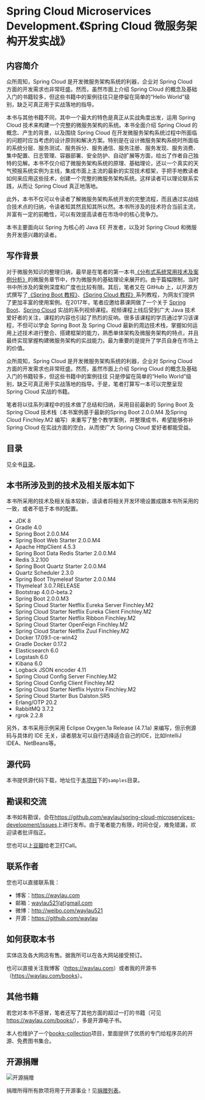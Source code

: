 # Spring Cloud Microservices Development.《Spring Cloud 微服务架构开发实战》

## 内容简介

众所周知，Spring Cloud 是开发微服务架构系统的利器，企业对 Spring Cloud 方面的开发需求也非常旺盛。然而，虽然市面上介绍 Spring Cloud 的概念及基础入门的书籍较多，但这些书籍中的案例往往只是停留在简单的“Hello World”级别，缺乏可真正用于实战落地的指导。

本书与其他书籍不同，其中一个最大的特色是真正从实战角度出发，运用 Spring Cloud 技术来构建一个完整的微服务架构的系统。本书全面介绍 Spring Cloud 的概念、产生的背景，以及围绕 Spring Cloud 在开发微服务架构系统过程中所面临的问题时应当考虑的设计原则和解决方案。特别是在设计微服务架构系统时所面临的系统分层、服务测试、服务拆分、服务通信、服务注册、服务发现、服务消费、集中配置、日志管理、容器部署、安全防护、自动扩展等方面，给出了作者自己独特的见解。本书不仅介绍了微服务架构系统的原理、基础理论，还以一个真实的天气预报系统实例为主线，集成市面上主流的最新的实现技术框架，手把手地教读者如何来应用这些技术，创建一个完整的微服务架构系统。这样读者可以理论联系实践，从而让 Spring Cloud 真正地落地。

此外，本书不仅可以令读者了解微服务架构系统开发的完整流程，而且通过实战结合技术点的归纳，令读者知其然且知其所以然。本书所涉及的技术符合当前主流，并富有一定的前瞻性，可以有效提高读者在市场中的核心竞争力。

本书主要面向以 Spring 为核心的 Java EE 开发者，以及对 Spring Cloud 和微服务开发感兴趣的读者。


## 写作背景


对于微服务知识的整理归纳，最早是在笔者的第一本书[《分布式系统常用技术及案例分析》](https://github.com/waylau/distributed-systems-technologies-and-cases-analysis)的微服务章节中，作为微服务的基础理论来展开的。由于篇幅限制，当时书中所涉及的案例深度和广度也比较有限。其后，笔者又在 GitHub 上，以开源方式撰写了[《Spring Boot 教程》](https://github.com/waylau/spring-boot-tutorial)、[《Spring Cloud 教程》](https://github.com/waylau/spring-cloud-tutorial)系列教程，为网友们提供了更加丰富的使用案例。在2017年，笔者应邀给慕课网做了一个关于 [Spring Boot](http://coding.imooc.com/class/125.html)、[Spring Cloud](https://coding.imooc.com/class/177.html) 实战的系列视频课程。视频课程上线后受到广大 Java 技术爱好者的关注，课程的内容也引起了热烈的反响。很多该课程的学员通过学习该课程，不但可以学会 Spring Boot 及 Spring Cloud 最新的周边技术栈，掌握如何运用上述技术进行整合、搭建框架的能力，熟悉单体架构及微服务架构的特点，并且最终实现掌握构建微服务架构的实战能力。最为重要的是提升了学员自身在市场上的价值。

众所周知，Spring Cloud 是开发微服务架构系统的利器，企业对 Spring Cloud 方面的开发需求也非常旺盛。然而，虽然市面上介绍 Spring Cloud 的概念及基础入门的书籍较多，但这些书籍中的案例往往
只是停留在简单的“Hello World”级别，缺乏可真正用于实战落地的指导。于是，笔者打算写一本可以完整呈现 Spring Cloud 实战的书籍。

笔者将以往系列课程中的技术做了总结和归纳，采用目前最新的 Spring Boot 及 Spring Cloud 技术栈（本书案例基于最新的Spring Boot 2.0.0.M4 及Spring Cloud Finchley.M2 编写）来重写了整个教学案例，并整理成书，希望能够弥补 Spring Cloud 在实战方面的空白，从而使广大 Spring Cloud 爱好者都能受益。


## 目录

见全书[目录](SUMMARY.md)。

## 本书所涉及到的技术及相关版本如下


本书所采用的技术及相关版本较新，请读者将相关开发环境设置成跟本书所采用的一致，或者不低于本书的配置。

* JDK 8
* Gradle 4.0
* Spring Boot 2.0.0.M4
* Spring Boot Web Starter 2.0.0.M4
* Apache HttpClient 4.5.3
* Spring Boot Data Redis Starter 2.0.0.M4
* Redis 3.2.100
* Spring Boot Quartz Starter 2.0.0.M4
* Quartz Scheduler 2.3.0
* Spring Boot Thymeleaf Starter 2.0.0.M4
* Thymeleaf 3.0.7.RELEASE
* Bootstrap 4.0.0-beta.2
* Spring Boot 2.0.0.M3
* Spring Cloud Starter Netflix Eureka Server Finchley.M2
* Spring Cloud Starter Netflix Eureka Client Finchley.M2
* Spring Cloud Starter Netflix Ribbon Finchley.M2
* Spring Cloud Starter OpenFeign Finchley.M2
* Spring Cloud Starter Netflix Zuul Finchley.M2
* Docker 17.09.1-ce-win42
* Gradle Docker 0.17.2
* Elasticsearch 6.0
* Logstash 6.0
* Kibana 6.0
* Logback JSON encoder 4.11
* Spring Cloud Config Server Finchley.M2
* Spring Cloud Config Client Finchley.M2
* Spring Cloud Starter Netflix Hystrix Finchley.M2
* Spring Cloud Starter Bus Dalston.SR5
* Erlang/OTP 20.2
* RabbitMQ 3.7.2
* rgrok 2.2.8

另外，本书采用示例采用 Eclipse Oxygen.1a Release (4.7.1a) 来编写，但示例源码与具体的 IDE 无关，读者朋友可以自行选择适合自己的IDE，比如IntelliJ IDEA、NetBeans等。


## 源代码

本书提供源代码下载，地址位于[本项目](https://github.com/waylau/spring-cloud-microservices-development)下的`samples`目录。

## 勘误和交流

本书如有勘误，会在<https://github.com/waylau/spring-cloud-microservices-development/issues>上进行发布。由于笔者能力有限，时间仓促，难免错漏，欢迎读者批评指正。

您也可以上[豆瓣](https://book.douban.com/subject/30245248/)给老卫打Call。

## 联系作者

您也可以直接联系我：

* 博客：https://waylau.com
* 邮箱：[waylau521(at)gmail.com](mailto:waylau521@gmail.com)
* 微博：http://weibo.com/waylau521
* 开源：https://github.com/waylau

## 如何获取本书

实体店及各大网店有售。据我所可以在各大网站接受预订。


也可以直接关注我博客（<https://waylau.com>）或者我的开源书（<https://waylau.com/books>）。

## 其他书籍

若您对本书不感冒，笔者还写了其他方面的超过一打的书籍（可见<https://waylau.com/books/>），多是开源电子书。

本人也维护了一个[books-collection](https://github.com/waylau/books-collection)项目，里面提供了优质的专门给程序员的开源、免费图书集合。

## 开源捐赠


![开源捐赠](https://waylau.com/images/showmethemoney-sm.jpg)

捐赠所得所有款项将用于开源事业！见[捐赠列表](https://waylau.com/donate)。


